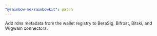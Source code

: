 ```yaml
---
"@rainbow-me/rainbowkit": patch
---
```

Add rdns metadata from the wallet registry to BeraSig, Bifrost, Bitski, and Wigwam connectors.
